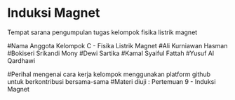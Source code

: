 # Induksi Magnet
Tempat sarana pengumpulan tugas kelompok fisika listrik magnet

#Nama Anggota Kelompok C - Fisika Listrik Magnet
#Ali Kurniawan Hasman
#Bokiseri Srikandi Mony
#Dewi Sartika
#Kamal Syaiful Fattah
#Yusuf Al Qardhawi

#Perihal mengenai cara kerja kelompok menggunakan platform github untuk berkontribusi bersama-sama
#Materi diuji : Pertemuan 9 - Induksi Magnet

